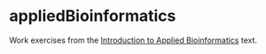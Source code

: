 # appliedBioinformatics

Work exercises from the
[Introduction to Applied Bioinformatics](http://readiab.org/)
text.